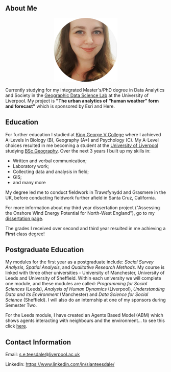 ## About Me
<p align="center">
  <img width="200" height="200" src="Photo_of_me.jpg">
</p>

Currently studying for my integrated Master's/PhD degree in Data Analytics and Society in the [Geographic Data Science Lab](https://www.liverpool.ac.uk/geographic-data-science/) at the University of Liverpool. My project is **"The urban analytics of “human weather” form and forecast"** which is sponsored by Esri and Here.

## Education

For further education I studied at [King George V College](https://www.kgv.ac.uk/) where I achieved A-Levels in Biology (B), Geography (A*) and Psychology (C).
My A-Level choices resulted in me becoming a student at the [University of Liverpool](https://www.liverpool.ac.uk/) studying [BSc Geography](https://www.liverpool.ac.uk/study/undergraduate/courses/geography-bsc-hons/overview/). Over the next 3 years I built up my skills in:
- Written and verbal communication;
- Laboratory work;
- Collecting data and analysis in field;
- GIS;
- and many more

My degree led me to conduct fieldwork in Trawsfynydd and Grasmere in the UK, before conducting fieldwork further afield in Santa Cruz, California.

For more information about my third year dissertation project ("Assessing the Onshore Wind Energy Potential for North-West England"), go to my [dissertation page](dissertation.md).

The grades I received over second and third year resulted in me achieving a **First** class degree!

## Postgraduate Education

My modules for the first year as a postgraduate include: *Social Survey Analysis*, *Spatial Analysis*, and *Qualitative Research Methods*. My course is linked with three other universities - University of Manchester, University of Leeds and University of Sheffield. Within each university we will complete one module, and these modules are called: *Programming for Social Sciences* (Leeds), *Analysis of Human Dynamics* (Liverpool), *Understanding Data and its Environment* (Manchester) and *Data Science for Social Science* (Sheffield). I will also do an internship at one of my sponsors during Semester Two.

For the Leeds module, I have created an Agents Based Model (ABM) which shows agents interacting with neighbours and the environment... to see this click [here](leeds.md).

## Contact Information

Email: s.e.teesdale@liverpool.ac.uk

LinkedIn: https://www.linkedin.com/in/sianteesdale/
